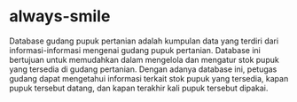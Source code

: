 # always-smile
Database gudang pupuk pertanian adalah kumpulan data yang terdiri dari informasi-informasi mengenai gudang pupuk pertanian. Database ini bertujuan untuk memudahkan dalam mengelola dan mengatur stok pupuk yang tersedia di gudang pertanian. Dengan adanya database ini, petugas gudang dapat mengetahui informasi terkait stok pupuk yang tersedia, kapan pupuk tersebut datang, dan kapan terakhir kali pupuk tersebut dipakai.
